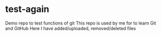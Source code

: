 # test-again
Demo repo to test functions of git
This repo is used by me for to learn Git and GitHub
Here I have added/uploaded, removed/deleted files
